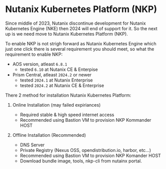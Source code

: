 # Nutanix Kubernetes Platform (NKP)

Since middle of 2023, Nutanix discontinue development for Nutanix Kubernetes Engine (NKE) then 2024 will end of support for it. So the next up is we need move to Nutanix Kubernetes Platform (NKP).

To enable NKP is not strigh forward as Nutanix Kubernetes Engine which just one click there is several requirement you should meet, so what the requirement to enable NKP:

- AOS version, atleast `6.8.1`
    - tested `6.10` at Nutanix CE & Enterpise
- Prism Central, atleast `2024.2` or newer
    - tested `2024.1` at Nutanix Enterprise
    - tested `2024.2` at Nutanix CE & Enterprise

There 2 method for installation Nutanix Kubernetes Platform:

1. Online Installation (may failed expiriances)
    - Required stable & high speed internet access
    - Recommended using Bastion VM to provision NKP Kommander HOST

2. Offline Installation (Recommended)
    - DNS Server
    - Private Registry (Nexus OSS, opendistribution.io, harbor, etc...)
    - Recommended using Bastion VM to provision NKP Komander HOST
    - Download bundle image, tools, nkp-cli from nutainx portal.